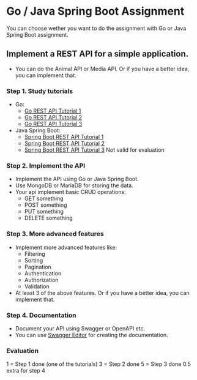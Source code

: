 # Go / Java Spring Boot Assignment

You can choose wether you want to do the assignment with Go or Java Spring Boot assignment.

## Implement a REST API for a simple application.
* You can do the Animal API or Media API. Or if you have a better idea, you can implement that.

### Step 1. Study tutorials
* Go: 
    * [Go REST API Tutorial 1](https://tutorialedge.net/golang/creating-restful-api-with-golang/)
    * [Go REST API Tutorial 2](https://www.youtube.com/watch?v=SonwZ6MF5BE)
    * [Go REST API Tutorial 3](https://www.youtube.com/watch?v=lNd7XlXwlho)
* Java Spring Boot: 
    * [Spring Boot REST API Tutorial 1](https://www.youtube.com/watch?v=31KTdfRH6nY)
    * [Spring Boot REST API Tutorial 2](https://www.youtube.com/watch?v=vtPkZShrvXQ)
    * [Spring Boot REST API Tutorial 3](https://www.youtube.com/watch?v=Zo9xQzibp4Y&t=267s) Not valid for evaluation

### Step 2. Implement the API
* Implement the API using Go or Java Spring Boot.
* Use MongoDB or MariaDB for storing the data.
* Your api implement basic CRUD operations: 
    * GET something
    * POST something
    * PUT something
    * DELETE something

### Step 3. More advanced features
* Implement more advanced features like:
    * Filtering
    * Sorting
    * Pagination
    * Authentication
    * Authorization
    * Validation
* At least 3 of the above features. Or if you have a better idea, you can implement that.

### Step 4. Documentation
* Document your API using Swagger or OpenAPI etc.
* You can use [Swagger Editor](https://editor.swagger.io/) for creating the documentation.

### Evaluation
1 = Step 1 done (one of the tutorials)
3 = Step 2 done
5 = Step 3 done
0.5 extra for step 4
